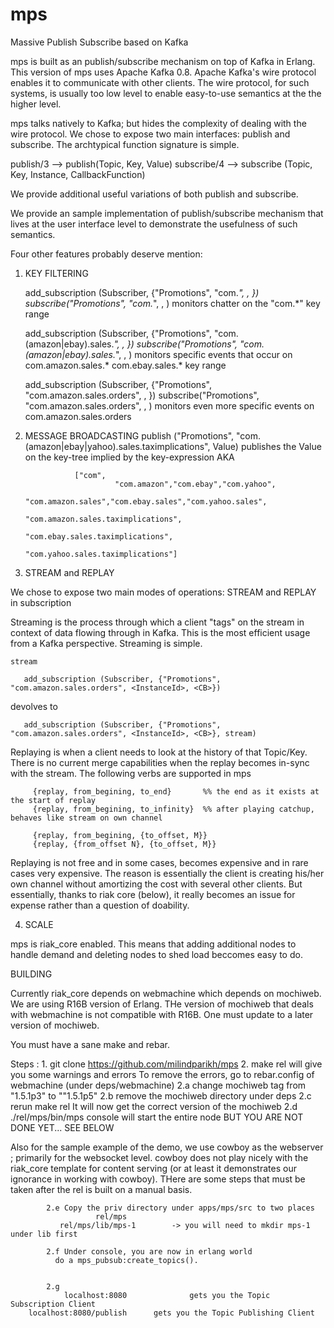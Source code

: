 mps
===

Massive Publish Subscribe based on Kafka


mps is built as an publish/subscribe mechanism on top of Kafka in Erlang. This version of mps uses 
Apache Kafka 0.8. Apache Kafka's wire protocol enables it to communicate with other clients. The 
wire protocol, for such systems, is usually too low level to enable easy-to-use semantics at the 
the higher level. 

mps talks natively to Kafka; but hides the complexity of dealing with the wire protocol. We chose to 
expose two main interfaces: publish and subscribe. The archtypical function signature is simple.

publish/3 --> publish(Topic, Key, Value)
subscribe/4 --> subscribe (Topic, Key, Instance, CallbackFunction)

We provide additional useful variations of both publish and subscribe. 

We provide an sample implementation of publish/subscribe mechanism that lives at the user interface 
level to demonstrate the usefulness of such semantics. 

Four other features probably deserve mention: 


1.  KEY FILTERING 

       add_subscription (Subscriber, {"Promotions", "com.*", <InstanceId>, <CB>})
       subscribe("Promotions", "com.*", <InstanceId>, <CB>)
           monitors chatter on the "com.*" key range 

       add_subscription (Subscriber, {"Promotions", "com.(amazon|ebay).sales.*", <InstanceId>, <CB>})
       subscribe("Promotions", "com.(amazon|ebay).sales.*", <InstanceId>, <CB>)
           monitors specific events that occur on 
                           com.amazon.sales.* 
                           com.ebay.sales.* 
                                            key range

       add_subscription (Subscriber, {"Promotions", "com.amazon.sales.orders", <InstanceId>, <CB>})
       subscribe("Promotions", "com.amazon.sales.orders", <InstanceId>, <CB>) 
            monitors even more specific events on 
                            com.amazon.sales.orders


2. MESSAGE BROADCASTING 
       publish ("Promotions", "com.(amazon|ebay|yahoo).sales.taximplications", Value) 
                publishes the Value on the key-tree implied by the key-expression AKA 

                  ["com",
                           "com.amazon","com.ebay","com.yahoo",
                                 "com.amazon.sales","com.ebay.sales","com.yahoo.sales",
                                           "com.amazon.sales.taximplications",
                                           "com.ebay.sales.taximplications",
                                           "com.yahoo.sales.taximplications"]



                       

3. STREAM and REPLAY 
      
We chose to expose two main modes of operations: STREAM and REPLAY in subscription


Streaming is the process through which a client "tags" on the stream in context of data flowing 
through in Kafka. This is the most efficient usage from a Kafka perspective. Streaming is simple.

	stream

       add_subscription (Subscriber, {"Promotions", "com.amazon.sales.orders", <InstanceId>, <CB>}) 

devolves to 

       add_subscription (Subscriber, {"Promotions", "com.amazon.sales.orders", <InstanceId>, <CB>}, stream)
			
Replaying is when a client needs to look at the history of that Topic/Key. There is no current merge 
capabilities when the replay becomes in-sync with the stream. The following verbs are supported in mps

	     {replay, from_begining, to_end}       %% the end as it exists at the start of replay
	     {replay, from_begining, to_infinity}  %% after playing catchup, behaves like stream on own channel
     
	     {replay, from_begining, {to_offset, M}}
	     {replay, {from_offset N}, {to_offset, M}}

Replaying is not free and in some cases, becomes expensive and in rare cases very expensive. The reason is 
essentially the client is creating his/her own channel without amortizing the cost with several other clients. 
But essentially, thanks to riak core (below), it really becomes an issue for expense rather than a question of 
doability. 




4. SCALE

mps is riak_core enabled. This means that adding additional nodes to handle demand and deleting nodes
to shed load beccomes easy to do. 


BUILDING 

Currently riak_core depends on webmachine which depends on mochiweb. We are using R16B version of Erlang. 
THe version of mochiweb that deals with webmachine is not compatible with R16B. One must update to a later
version of mochiweb. 

You must have a sane make and rebar. 

Steps : 
    1. git clone https://github.com/milindparikh/mps
    2. make rel 
          will give you some warnings and errors 
          To remove the errors, go to rebar.config of webmachine (under deps/webmachine)
             2.a change mochiweb tag from "1.5.1p3" to ""1.5.1p5"
             2.b remove the mochiweb directory under deps
	     2.c rerun make rel
                        It will now get the correct version of the mochiweb
             2.d ./rel/mps/bin/mps console will start the entire node
                  BUT YOU ARE NOT DONE YET... SEE BELOW

Also for the sample example of the demo, we use cowboy as the webserver ; primarily for the websocket level. 
cowboy does not play nicely with the riak_core template for content serving (or at least it demonstrates 
our ignorance in working with cowboy). THere are some steps that must be taken after the rel is built on a 
manual basis.

            2.e Copy the priv directory under apps/mps/src to two places 
                       rel/mps 
		       rel/mps/lib/mps-1        -> you will need to mkdir mps-1 under lib first 

            2.f Under console, you are now in erlang world 
	    	  do a mps_pubsub:create_topics().
		  

            2.g 
                localhost:8080              gets you the Topic Subscription Client
		localhost:8080/publish      gets you the Topic Publishing Client 
           




